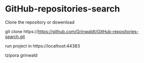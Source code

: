 # GitHub-repositories-search

Clone the repository or dowenload

git clone https://https://github.com/Grinwaldt/GitHub-repositories-search.git


run project in https://localhost:44383

tzipora grinwald
